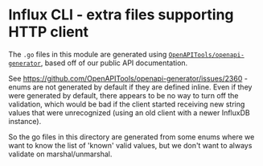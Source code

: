 # Influx CLI - extra files supporting HTTP client

The `.go` files in this module are generated using [`OpenAPITools/openapi-generator`](https://github.com/OpenAPITools/openapi-generator),
based off of our public API documentation. 

See https://github.com/OpenAPITools/openapi-generator/issues/2360 - enums are not generated by default if they are defined inline.
Even if they were generated by default, there appears to be no way to turn off the validation, which would be bad if the client
started receiving new string values that were unrecognized (using an old client with a newer InfluxDB instance).

So the go files in this directory are generated from some enums where we want to know the list of 'known' valid values, but
we don't want to always validate on marshal/unmarshal.
